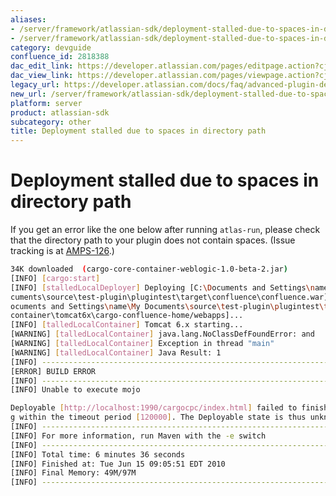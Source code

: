 ```yaml
---
aliases:
- /server/framework/atlassian-sdk/deployment-stalled-due-to-spaces-in-directory-path-2818388.html
- /server/framework/atlassian-sdk/deployment-stalled-due-to-spaces-in-directory-path-2818388.md
category: devguide
confluence_id: 2818388
dac_edit_link: https://developer.atlassian.com/pages/editpage.action?cjm=wozere&pageId=2818388
dac_view_link: https://developer.atlassian.com/pages/viewpage.action?cjm=wozere&pageId=2818388
legacy_url: https://developer.atlassian.com/docs/faq/advanced-plugin-development-faq/deployment-stalled-due-to-spaces-in-directory-path
new_url: /server/framework/atlassian-sdk/deployment-stalled-due-to-spaces-in-directory-path
platform: server
product: atlassian-sdk
subcategory: other
title: Deployment stalled due to spaces in directory path
---
```

# Deployment stalled due to spaces in directory path

If you get an error like the one below after running `atlas-run`, please check that the directory path to your plugin does not contain spaces. (Issue tracking is at <a href="https://studio.atlassian.com/browse/AMPS-126" class="external-link">AMPS-126</a>.)

``` bash
34K downloaded  (cargo-core-container-weblogic-1.0-beta-2.jar)
[INFO] [cargo:start]
[INFO] [stalledLocalDeployer] Deploying [C:\Documents and Settings\name\My Do
cuments\source\test-plugin\plugintest\target\confluence\confluence.war] to [C:\D
ocuments and Settings\name\My Documents\source\test-plugin\plugintest\target\
container\tomcat6x\cargo-confluence-home/webapps]...
[INFO] [talledLocalContainer] Tomcat 6.x starting...
[WARNING] [talledLocalContainer] java.lang.NoClassDefFoundError: and
[WARNING] [talledLocalContainer] Exception in thread "main"
[WARNING] [talledLocalContainer] Java Result: 1
[INFO] ------------------------------------------------------------------------
[ERROR] BUILD ERROR
[INFO] ------------------------------------------------------------------------
[INFO] Unable to execute mojo

Deployable [http://localhost:1990/cargocpc/index.html] failed to finish deployin
g within the timeout period [120000]. The Deployable state is thus unknown.
[INFO] ------------------------------------------------------------------------
[INFO] For more information, run Maven with the -e switch
[INFO] ------------------------------------------------------------------------
[INFO] Total time: 6 minutes 36 seconds
[INFO] Finished at: Tue Jun 15 09:05:51 EDT 2010
[INFO] Final Memory: 49M/97M
[INFO] ------------------------------------------------------------------------
```








































































































